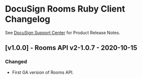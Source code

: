 # DocuSign Rooms Ruby Client Changelog
See [DocuSign Support Center](https://support.docusign.com/en/releasenotes/) for Product Release Notes.

## [v1.0.0] - Rooms API v2-1.0.7 - 2020-10-15
### Changed
- First GA version of Rooms API.
